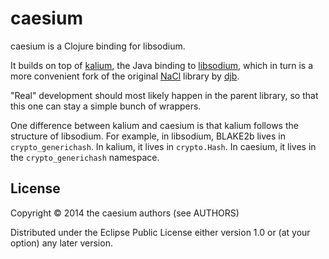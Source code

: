 # caesium

caesium is a Clojure binding for libsodium.

It builds on top of [kalium][kalium], the Java binding to
[libsodium][libsodium], which in turn is a more convenient fork of
the original [NaCl][nacl] library by [djb][djb].

[kalium]: https://github.com/abstractj/kalium
[nacl]: http://nacl.cr.yp.to/.
[djb]: http://cr.yp.to/djb.html
[libsodium]: https://github.com/jedisct1/libsodium

"Real" development should most likely happen in the parent library, so
that this one can stay a simple bunch of wrappers.

One difference between kalium and caesium is that kalium follows the
structure of libsodium. For example, in libsodium, BLAKE2b lives in
`crypto_generichash`. In kalium, it lives in `crypto.Hash`. In
caesium, it lives in the `crypto_generichash` namespace.

## License

Copyright © 2014 the caesium authors (see AUTHORS)

Distributed under the Eclipse Public License either version 1.0 or (at
your option) any later version.
